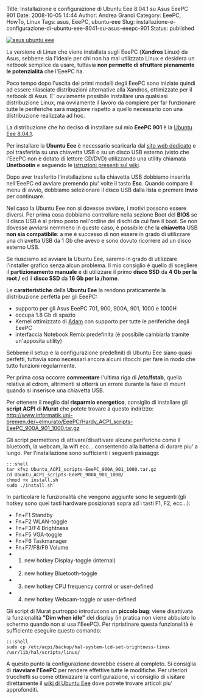 Title: Installazione e configurazione di Ubuntu Eee 8.04.1 su Asus EeePC 901
Date: 2008-10-05 14:44
Author: Andrea Grandi
Category: EeePC, HowTo, Linux
Tags: asus, EeePC, ubuntu-eee
Slug: installazione-e-configurazione-di-ubuntu-eee-8041-su-asus-eeepc-901
Status: published

[![asus ubuntu eee]({static}/images/2008/10/asus_ubuntueee.jpg)]()

La versione di Linux che viene installata sugli EeePC (**Xandros** Linux) da Asus, sebbene
sia l'ideale per chi non ha mai utilizzato Linux e desidera un netbook
semplice da usare, tuttavia **non permette di sfruttare pienamente le
potenzialità** che l'EeePC ha.

Poco tempo dopo l'uscita dei primi modelli degli EeePC sono iniziate
quindi ad essere rilasciate distribuzioni alternative alla Xandros,
ottimizzate per il netbook di Asus. E' ovviamente possibile installare
una qualsiasi distribuzione Linux, ma ovviamente il lavoro da compiere
per far funzionare tutte le periferiche sarà maggiore rispetto a quello
necessario con una distribuzione realizzata ad hoc.

La distribuzione che ho deciso di installare sul mio **EeePC 901** è la
[Ubuntu Eee 8.04.1](http://www.ubuntu-eee.com).

Per installare la **Ubuntu Eee** è necessario scaricarla dal [sito web dedicato](http://www.ubuntu-eee.com/wiki/index.php5?title=Get_Ubuntu_Eee)
e poi trasferirla su una chiavetta USB o su un disco USB esterno (visto
che l'EeePC non è dotato di lettore CD/DVD) utilizzando una utility
chiamata **Unetbootin** e seguendo le [istruzioni presenti sul wiki](http://www.ubuntu-eee.com/wiki/index.php5?title=How_to:_Using_Unetbootin).

Dopo aver trasferito l'installazione sulla chiavetta USB dobbiamo
inserirla nell'EeePC ed avviare premendo piu' volte il tasto **Esc**.
Quando compare il menu di avvio, dobbiamo selezionare il disco USB dalla
lista e premere **Invio** per continuare.

Nel caso la Ubuntu Eee non si dovesse avviare, i motivi possono essere
diversi. Per prima cosa dobbiamo controllare nella sezione Boot del
**BIOS** se il disco USB è al primo posto nell'ordine dei dischi da cui
fare il boot. Se non dovesse avviarsi nemmeno in questo caso, è
possibile che la **chiavetta** USB **non sia compatibile**: a me è
successo di non essere in grado di utilizzare una chiavetta USB da 1 Gb
che avevo e sono dovuto ricorrere ad un disco esterno USB.

Se riusciamo ad avviare la Ubuntu Eee, saremo in grado di utilizzare
l'installer grafico senza alcun problema. Il mio consiglio è quello di
scegliere il **partizionamento manuale** e di utilizzare il primo
**disco SSD** da **4 Gb per la root /** ed il **disco SSD** da **16 Gb
per la /home**.

Le **caratteristiche** della **Ubuntu Eee** la rendono praticamente la
distribuzione perfetta per gli EeePC:

- supporto per gli Asus EeePC 701, 900, 900A, 901, 1000 e 1000H
- occupa 1.8 Gb di spazio
- Kernel ottimizzato di [Adam](http://www.array.org/ubuntu/) con
    supporto per tutte le periferiche degli EeePC
- interfaccia Notebook Remix predefinita (è possibile cambiarla
    tramite un'apposita utility)

Sebbene il setup e la configurazione predefiniti di Ubuntu Eee siano
quasi perfetti, tuttavia sono necessari ancora alcuni ritocchi per fare
in modo che tutto funzioni regolarmente.

Per prima cosa occorre **commentare** l'ultima riga di **/etc/fstab**,
quella relativa al cdrom, altrimenti si otterrà un errore durante la
fase di mount quando si inserisce una chiavetta USB.

Per ottenere il meglio dal **risparmio energetico**, consiglio di
installare gli **script ACPI** di **Murat** che potete trovare a questo
indirizzo:
<http://www.informatik.uni-bremen.de/~elmurato/EeePC/Hardy_ACPI_scripts-EeePC_900A_901_1000.tar.gz>

Gli script permettono di attivare/disattivare alcune periferiche come il
bluetooth, la webcam, la wifi ecc... consentendo alla batteria di durare
piu' a lungo. Per l'installazione sono sufficienti i seguenti passaggi:

    :::shell
    tar xfvz Ubuntu_ACPI_scripts-EeePC_900A_901_1000.tar.gz 
    cd Ubuntu_ACPI_scripts-EeePC_900A_901_1000/ 
    chmod +x install.sh 
    sudo ./install.sh`

In particolare le funzionalità che vengono aggiunte sono le seguenti
(gli hotkey sono quei tasti hardware posizionati sopra ad i tasti F1,
F2, ecc...):

- Fn+F1 Standby
- Fn+F2 WLAN-toggle
- Fn+F3/F4 Brightness
- Fn+F5 VGA-toggle
- Fn+F6 Taskmanager
- Fn+F7/F8/F9 Volume
- 1. new hotkey Display-toggle (internal)
- 2. new hotkey Bluetooth-toggle
- 3. new hotkey CPU frequency control or user-defined
- 4. new hotkey Webcam-toggle or user-defined

Gli script di Murat purtroppo introducono un **piccolo bug**: viene
disattivata la funzionalità **"Dim when idle"** del display (in pratica
non viene abbuiato lo schermo quando non si usa l'EeePC). Per
ripristinare questa funzionalità è sufficiente eseguire questo comando:  

    :::shell
    sudo cp /etc/acpi/backup/hal-system-lcd-set-brightness-linux /usr/lib/hal/scripts/linux/

A questo punto la configurazione dovrebbe essere al completo. Si
consiglia di **riavviare l'EeePC** per rendere effettive tutte le
modifiche. Per ulteriori trucchetti su come ottimizzare la
configurazione, vi consiglio di visitare direttamente il [wiki di Ubuntu Eee](http://www.ubuntu-eee.com/wiki/index.php5?title=User_Guides) dove
potrete trovare articoli piu' approfonditi.
